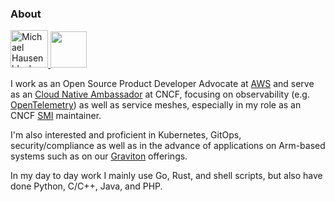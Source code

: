 ### About

<a href="https://dev.to/mhausenblas">
  <img src="https://d2fltix0v2e0sb.cloudfront.net/dev-badge.svg" alt="Michael Hausenblas's DEV Profile" height="60">
</a> 
<a href="https://stackoverflow.com/users/396567/michael-hausenblas"><img src="https://stackoverflow.com/users/flair/396567.png" height="58"></a>

I work as an Open Source Product Developer Advocate at [AWS](https://aws.amazon.com/containers/) and serve as an [Cloud Native Ambassador](https://www.cncf.io/people/ambassadors/) at CNCF, focusing on observability (e.g. [OpenTelemetry](https://aws-otel.github.io/)) as well as service meshes, especially in my role as an CNCF [SMI](https://smi-spec.io/) maintainer.

I'm also interested and proficient in Kubernetes, GitOps, security/compliance as well as in the advance of applications on Arm-based systems such as on our [Graviton](https://aws.amazon.com/ec2/graviton/) offerings.

In my day to day work I mainly use Go, Rust, and shell scripts, but also have done Python, C/C++, Java, and PHP.




